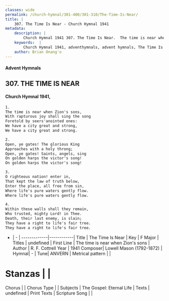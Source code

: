 ```yaml
---
classes: wide
permalink: /church-hymnal/301-400/301-310/The-Time-Is-Near/
title: |
    307. The Time Is Near - Church Hymnal 1941
metadata:
    description: |
        Church Hymnal 1941 307. The Time Is Near.  The time is near when Zion's sons,  With rapturous joy shall sing the song  Foretold by seers'anointed ones:  We have a city great and strong,  We have a city great and strong. 
    keywords:  |
        Church Hymnal 1941, adventhymnals, advent hymnals, The Time Is Near, The time is near when Zion's sons. 
    author: Brian Onang'o
---
```


#### Advent Hymnals
## 307. THE TIME IS NEAR
####  Church Hymnal 1941,

```txt
1.
The time is near when Zion's sons, 
With rapturous joy shall sing the song 
Foretold by seers'anointed ones: 
We have a city great and strong, 
We have a city great and strong. 

2.
Open, ye gates! The glorious King 
Approaches with a holy throng; 
Open, ye gates! Saints, angels, sing 
On golden harps the victor's song! 
On golden harps the victor's song! 

3.
O righteous nation! enter in, 
That kept the law of truth below, 
Enter the place, all free from sin, 
Where life's pure waters gently flow. 
Where life's pure waters gently flow. 

4.
Within these walls shall they remain, 
Who trusted, mighty Lord! in Thee. 
Death, their last enemy, is slain; 
They have a right to life's fair tree. 
They have a right to life's fair tree.

```

- |   -  |
-------------|------------|
Title | The Time Is Near |
Key | F Major |
Titles | undefined |
First Line | The time is near when Zion's sons |
Author | R. F. Cottrell
Year | 1941
Composer| Lowell Mason (1792-1872) |
Hymnal|  - |
Tune| ANVERN |
Metrical pattern | |
# Stanzas |  |
Chorus |  |
Chorus Type |  |
Subjects | The Gospel: Eternal Life |
Texts | undefined |
Print Texts | 
Scripture Song |  |
    
